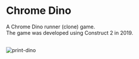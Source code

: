 # Chrome Dino
A Chrome Dino runner (clone) game.<br>
The game was developed using Construct 2 in 2019.<br><br>

![print-dino](https://github.com/Pixelikas/Chrome-Dino-Clone/assets/67108278/5ac1d7e8-2855-4875-b6ad-c14ae7a91792)

